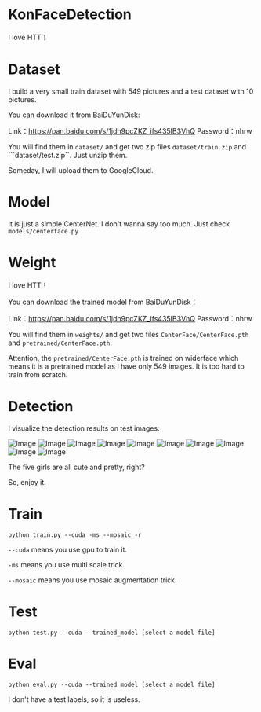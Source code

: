 # KonFaceDetection
I love HTT！

# Dataset
I build a very small train dataset with 549 pictures and a test dataset with 10 pictures.

You can download it from BaiDuYunDisk:

Link：https://pan.baidu.com/s/1jdh9pcZKZ_ifs435IB3VhQ 
Password：nhrw

You will find them in ```dataset/``` and get two zip files ```dataset/train.zip``` and ```dataset/test.zip``. Just unzip them.

Someday, I will upload them to GoogleCloud. 

# Model
It is just a simple CenterNet. I don't wanna say too much. Just check ```models/centerface.py```

# Weight
I love HTT！

You can download the trained model from BaiDuYunDisk：

Link：https://pan.baidu.com/s/1jdh9pcZKZ_ifs435IB3VhQ 
Password：nhrw

You will find them in ```weights/``` and get two files ```CenterFace/CenterFace.pth``` and ```pretrained/CenterFace.pth```.

Attention, the ```pretrained/CenterFace.pth``` is trained on widerface which means it is a pretrained model as I have only 549 images.
It is too hard to train from scratch.

# Detection
I visualize the detection results on test images:

![Image](https://github.com/yjh0410/KonFaceDetection/blob/main/img_files/0.jpg)
![Image](https://github.com/yjh0410/KonFaceDetection/blob/main/img_files/1.jpg)
![Image](https://github.com/yjh0410/KonFaceDetection/blob/main/img_files/2.jpg)
![Image](https://github.com/yjh0410/KonFaceDetection/blob/main/img_files/3.jpg)
![Image](https://github.com/yjh0410/KonFaceDetection/blob/main/img_files/4.jpg)
![Image](https://github.com/yjh0410/KonFaceDetection/blob/main/img_files/5.jpg)
![Image](https://github.com/yjh0410/KonFaceDetection/blob/main/img_files/6.jpg)
![Image](https://github.com/yjh0410/KonFaceDetection/blob/main/img_files/7.jpg)
![Image](https://github.com/yjh0410/KonFaceDetection/blob/main/img_files/8.jpg)
![Image](https://github.com/yjh0410/KonFaceDetection/blob/main/img_files/9.jpg)

The five girls are all cute and pretty, right?

So, enjoy it.

# Train
```Shell
python train.py --cuda -ms --mosaic -r
```

```--cuda``` means you use gpu to train it.

```-ms``` means you use multi scale trick.

```--mosaic``` means you use mosaic augmentation trick.

# Test
```Shell
python test.py --cuda --trained_model [select a model file]
```

# Eval
```Shell
python eval.py --cuda --trained_model [select a model file]
```
I don't have a test labels, so it is useless.